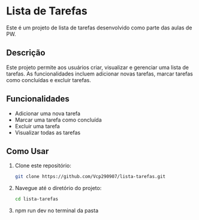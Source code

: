 # Lista de Tarefas

Este é um projeto de lista de tarefas desenvolvido como parte das aulas de PW.

## Descrição

Este projeto permite aos usuários criar, visualizar e gerenciar uma lista de tarefas. As funcionalidades incluem adicionar novas tarefas, marcar tarefas como concluídas e excluir tarefas.

## Funcionalidades

- Adicionar uma nova tarefa
- Marcar uma tarefa como concluída
- Excluir uma tarefa
- Visualizar todas as tarefas

## Como Usar

1. Clone este repositório:
    ```bash
    git clone https://github.com/Vcp290907/lista-tarefas.git
    ```

2. Navegue até o diretório do projeto:
    ```bash
    cd lista-tarefas
    ```

3. npm run dev no terminal da pasta
